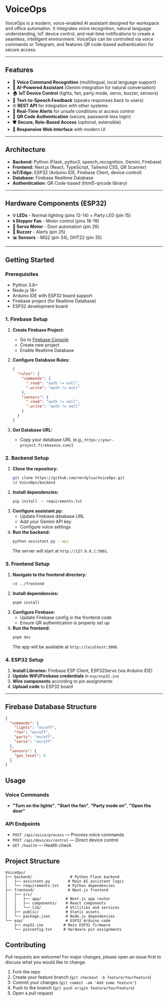 # VoiceOps

VoiceOps is a modern, voice-enabled AI assistant designed for workspace and office automation. It integrates voice recognition, natural language understanding, IoT device control, and real-time notifications to create a seamless, intelligent environment. VoiceOps can be controlled via voice commands or Telegram, and features QR code-based authentication for secure access.

---

## Features
- 🎤 **Voice Command Recognition** (multilingual, local language support)
- 🤖 **AI-Powered Assistant** (Gemini integration for natural conversation)
- 🏠 **IoT Device Control** (lights, fan, party mode, servo, buzzer, sensors)
- 📢 **Text-to-Speech Feedback** (speaks responses back to users)
- 🌐 **REST API** for integration with other systems
- 🔔 **Real-Time Alerts** for unsafe conditions or access control
- 🔐 **QR Code Authentication** (secure, password-less login)
- 🛡️ **Secure, Role-Based Access** (optional, extensible)
- 📱 **Responsive Web Interface** with modern UI

---

## Architecture
- **Backend:** Python (Flask, pyttsx3, speech_recognition, Gemini, Firebase)
- **Frontend:** Next.js (React, TypeScript, Tailwind CSS, QR Scanner)
- **IoT/Edge:** ESP32 (Arduino IDE, Firebase Client, device control)
- **Database:** Firebase Realtime Database
- **Authentication:** QR Code-based (html5-qrcode library)

---

## Hardware Components (ESP32)
- **💡 LEDs** - Normal lighting (pins 12-14) + Party LED (pin 15)
- **🌀 Stepper Fan** - Motor control (pins 16-19)
- **🔧 Servo Motor** - Door automation (pin 26)
- **🚨 Buzzer** - Alerts (pin 25)
- **📊 Sensors** - MQ2 (pin 34), DHT22 (pin 35)

---

## Getting Started

### Prerequisites
- Python 3.8+
- Node.js 18+
- Arduino IDE with ESP32 board support
- Firebase project (for Realtime Database)
- ESP32 development board

### 1. Firebase Setup
1. **Create Firebase Project:**
   - Go to [Firebase Console](https://console.firebase.google.com)
   - Create new project
   - Enable Realtime Database

2. **Configure Database Rules:**
   ```json
   {
     "rules": {
       "commands": {
         ".read": "auth != null",
         ".write": "auth != null"
       },
       "sensors": {
         ".read": "auth != null",
         ".write": "auth != null"
       }
     }
   }
   ```

3. **Get Database URL:**
   - Copy your database URL (e.g., `https://your-project.firebaseio.com/`)

### 2. Backend Setup
1. **Clone the repository:**
   ```bash
   git clone https://github.com/nerdylua/VoiceOps.git
   cd VoiceOps/backend
   ```
2. **Install dependencies:**
   ```bash
   pip install -r requirements.txt
   ```
3. **Configure assistant.py:**
   - Update Firebase database URL
   - Add your Gemini API key
   - Configure voice settings
4. **Run the backend:**
   ```bash
   python assistant.py --api
   ```
   The server will start at `http://127.0.0.1:5001`.

### 3. Frontend Setup
1. **Navigate to the frontend directory:**
   ```bash
   cd ../frontend
   ```
2. **Install dependencies:**
   ```bash
   pnpm install
   ```
3. **Configure Firebase:**
   - Update Firebase config in the frontend code
   - Ensure QR authentication is properly set up
4. **Run the frontend:**
   ```bash
   pnpm dev
   ```
   The app will be available at `http://localhost:3000`.

### 4. ESP32 Setup
1. **Install Libraries:** Firebase ESP Client, ESP32Servo (via Arduino IDE)
2. **Update WiFi/Firebase credentials** in `esp/esp32.ino`
3. **Wire components** according to pin assignments
4. **Upload code** to ESP32 board

---

## Firebase Database Structure
```json
{
  "commands": {
    "lights": "on/off",
    "fan": "on/off", 
    "party": "on/off",
    "servo": "on/off"
  },
  "sensors": {
    "gas_level": 0
  }
}
```

## Usage

### Voice Commands
- **"Turn on the lights"**, **"Start the fan"**, **"Party mode on"**, **"Open the door"**

### API Endpoints
- `POST /api/voice/process` — Process voice commands
- `POST /api/devices/control` — Direct device control
- `GET /health` — Health check

## Project Structure
```
VoiceOps/
├── backend/                 # Python Flask backend
│   ├── assistant.py        # Main AI assistant logic
│   └── requirements.txt    # Python dependencies
├── frontend/               # Next.js frontend
│   ├── src/
│   │   ├── app/           # Next.js app router
│   │   ├── components/    # React components
│   │   └── lib/           # Utilities and services
│   ├── public/            # Static assets
│   └── package.json       # Node.js dependencies
└── esp/                   # ESP32 Arduino code
    ├── esp32.ino         # Main ESP32 firmware
    └── pinconfig.txt     # Hardware pin assignments
```

## Contributing
Pull requests are welcome! For major changes, please open an issue first to discuss what you would like to change.

1. Fork the repo
2. Create your feature branch (`git checkout -b feature/YourFeature`)
3. Commit your changes (`git commit -am 'Add some feature'`)
4. Push to the branch (`git push origin feature/YourFeature`)
5. Open a pull request